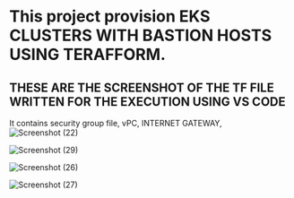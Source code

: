 # This project provision EKS CLUSTERS WITH BASTION HOSTS USING TERAFFORM.

## THESE ARE THE SCREENSHOT OF THE TF FILE WRITTEN FOR THE EXECUTION USING VS CODE

It contains security group file,  vPC, INTERNET GATEWAY, 
![Screenshot (22)](https://github.com/user-attachments/assets/f313a5be-9866-4c02-8605-83a45aa8e146)

![Screenshot (29)](https://github.com/user-attachments/assets/2003d1ed-0241-4612-883f-cbc27691658e)

![Screenshot (26)](https://github.com/user-attachments/assets/3b3da83b-0c9c-43ea-9129-ffdaef8a2d6a)

![Screenshot (27)](https://github.com/user-attachments/assets/745beee9-896a-4804-ae7a-28f3c7a11de4)

